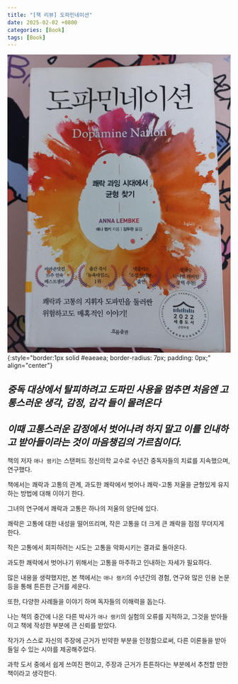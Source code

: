 ```yaml
---
title: "[책 리뷰] 도파민네이션"
date: 2025-02-02 +0800
categories: [Book]
tags: [Book]
---
```


![Desktop View](/assets/img/Book/book3.jpg){:style="border:1px solid #eaeaea; border-radius: 7px; padding: 0px;" align="center"}

## *중독 대상에서 탈피하려고 도파민 사용을 멈추면 처음엔 고통스러운 생각, 감정, 감각 들이 몰려온다*

## *이때 고통스러운 감정에서 벗어나려 하지 말고 이를 인내하고 받아들이라는 것이 마음챙김의 가르침이다.*

책의 저자 `애나 램키`는 스탠퍼드 정신의학 교수로 수년간 중독자들의 치료를 지속했으며, 연구했다.

책에서는 쾌락과 고통의 관계, 과도한 쾌락에서 벗어나 쾌락-고통 저울을 균형있게 유지하는 방법에 대해 이야기 한다.

그녀의 연구에서 쾌락과 고통은 하나의 저울의 양단에 있다.

쾌락은 고통에 대한 내성을 떨어뜨리며, 작은 고통을 더 크게 큰 쾌락을 점점 무뎌지게 한다.

작은 고통에서 회피하려는 시도는 고통을 악화시키는 결과로 돌아온다.

과도한 쾌락에서 벗어나기 위해서는 고통을 마주하고 인내하는 자세가 필요하다.

많은 내용을 생략했지만, 본 책에서는 `애나 램키`의 수년간의 경험, 연구와 많은 인용 논문 등을 통해 튼튼한 근거를 세운다.

또한, 다양한 사례들을 이야기 하며 독자들의 이해력을 돕는다.

나는 책의 중간에 나온 다른 박사가 `애나 램키`의 실험의 오류를 지적하고, 그것을 받아들이고 책에 작성한 부분에 큰 신뢰를 받았다.

작가가 스스로 자신의 주장에 근거가 빈약한 부분을 인정함으로써, 다른 이론들을 받아들일 수 있는 시야를 제공해주었다.

과학 도서 중에서 쉽게 쓰여진 편이고, 주장과 근거가 튼튼하다는 부분에서 추천할 만한 책이라고 생각한다.


